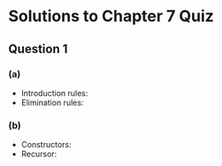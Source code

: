 # Solutions to Chapter 7 Quiz

## Question 1

### (a)

* Introduction rules:
* Elimination rules:

### (b)

* Constructors:
* Recursor:
